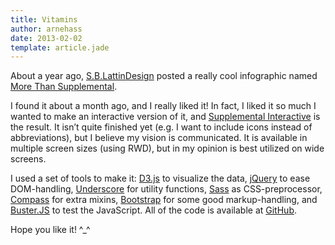 ```yaml
---
title: Vitamins
author: arnehass
date: 2013-02-02
template: article.jade
---
```


About a year ago, [S.B.LattinDesign](http://sblattindesign.wordpress.com/) posted a really cool infographic named [More Than Supplemental](http://sblattindesign.wordpress.com/2012/01/04/supplemental/).

I found it about a month ago, and I really liked it! In fact, I liked it so much I wanted to make an interactive version of it, and [Supplemental Interactive](http://icanhasweb.net/vis/vitamins/) is the result. It isn’t quite finished yet (e.g. I want to include icons instead of abbreviations), but I believe my vision is communicated. It is available in multiple screen sizes (using RWD), but in my opinion is best utilized on wide screens.

I used a set of tools to make it: [D3.js](http://d3js.org/) to visualize the data, [jQuery](http://jquery.com/) to ease DOM-handling, [Underscore](http://underscorejs.org/) for utility functions, [Sass](http://sass-lang.com/) as CSS-preprocessor, [Compass](http://compass-style.org/) for extra mixins, [Bootstrap](http://twitter.github.com/bootstrap/) for some good markup-handling, and [Buster.JS](http://busterjs.org/) to test the JavaScript. All of the code is available at [GitHub](https://github.com/megoth/vitamins).

Hope you like it! ^_^